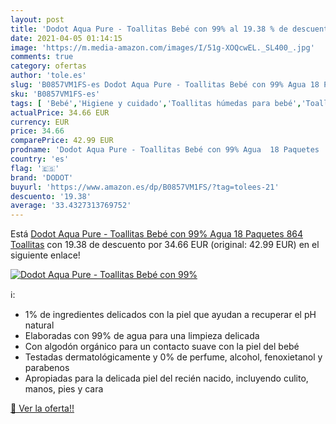 ```yaml
---
layout: post
title: 'Dodot Aqua Pure - Toallitas Bebé con 99% al 19.38 % de descuento'
date: 2021-04-05 01:14:15
image: 'https://m.media-amazon.com/images/I/51g-XOQcwEL._SL400_.jpg'
comments: true
category: ofertas
author: 'tole.es'
slug: 'B0857VM1FS-es Dodot Aqua Pure - Toallitas Bebé con 99% Agua 18 Paquetes...'
sku: 'B0857VM1FS-es'
tags: [ 'Bebé','Higiene y cuidado','Toallitas húmedas para bebé','Toallitas y accesorios para bebé','bebé','dodot', ]
actualPrice: 34.66 EUR
currency: EUR
price: 34.66
comparePrice: 42.99 EUR
prodname: 'Dodot Aqua Pure - Toallitas Bebé con 99% Agua  18 Paquetes  864 Toallitas'
country: 'es'
flag: '🇪🇸'
brand: 'DODOT'
buyurl: 'https://www.amazon.es/dp/B0857VM1FS/?tag=tolees-21'
descuento: '19.38'
average: '33.4327313769752'
---
```


Está [Dodot Aqua Pure - Toallitas Bebé con 99% Agua  18 Paquetes  864 Toallitas](https://www.amazon.es/dp/B0857VM1FS/?tag=tolees-21) con 19.38 de descuento por 34.66 EUR (original: 42.99 EUR) en el siguiente enlace!

[![Dodot Aqua Pure - Toallitas Bebé con 99%](https://m.media-amazon.com/images/I/51g-XOQcwEL._SL400_.jpg)](https://www.amazon.es/dp/B0857VM1FS/?tag=tolees-21)

ℹ️:

- 1% de ingredientes delicados con la piel que ayudan a recuperar el pH natural
- Elaboradas con 99% de agua para una limpieza delicada
- Con algodón orgánico para un contacto suave con la piel del bebé
- Testadas dermatológicamente y 0% de perfume, alcohol, fenoxietanol y parabenos
- Apropiadas para la delicada piel del recién nacido, incluyendo culito, manos, pies y cara

[🛒 Ver la oferta!!](https://www.amazon.es/dp/B0857VM1FS/?tag=tolees-21)
